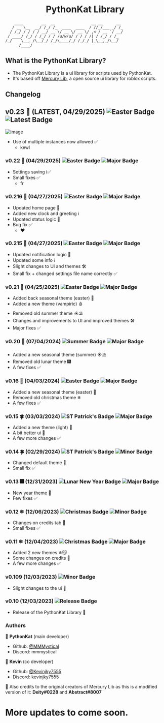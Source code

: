<h1 align="center">PythonKat Library</h1>

```
    ____        __  __                __ __      __ 
   / __ \__  __/ /_/ /_  ____  ____  / //_/___ _/ /_
  / /_/ / / / / __/ __ \/ __ \/ __ \/ ,< / __ `/ __/
 / ____/ /_/ / /_/ / / /u/w/u/ / / / /| / /_/ / /_  
/_/    \__, /\__/_/ /_/\____/_/ /_/_/ |_\__,_/\__/  
      /____/                                        
```

## What is the PythonKat Library?
- The PythonKat Library is a ui library for scripts used by PythonKat.
- It's based off [Mercury Lib](https://github.com/deeeity/mercury-lib/tree/master), a open source ui library for roblox scripts.

## Changelog
## v0.23 🦇 (LATEST, 04/29/2025) ![Easter Badge](https://img.shields.io/badge/Event-EASTER-pink?style=plastic&logo=googleearth&logoColor=white&labelColor=black) ![Latest Badge](https://img.shields.io/badge/The-LATEST-green?style=plastic&logo=steemit&logoColor=white&labelColor=black)
![image](https://github.com/user-attachments/assets/e2860f08-cf9d-4107-a2fd-4a12fd75d493)
  - Use of multiple instances now allowed ✅
    - kewl
### v0.22 🦇 (04/29/2025) ![Easter Badge](https://img.shields.io/badge/Event-EASTER-pink?style=plastic&logo=googleearth&logoColor=white&labelColor=black) ![Major Badge](https://img.shields.io/badge/Update-MAJOR-purple?style=plastic&logo=moonrepo&logoColor=white&labelColor=black)
  - Settings saving ℹ️✅
  - Small fixes ✅
    - fr
### v0.216 🦇 (04/27/2025) ![Easter Badge](https://img.shields.io/badge/Event-EASTER-pink?style=plastic&logo=googleearth&logoColor=white&labelColor=black) ![Major Badge](https://img.shields.io/badge/Update-MAJOR-purple?style=plastic&logo=moonrepo&logoColor=white&labelColor=black)
  - Updated home page 🔧
  - Added new clock and greeting ℹ️
  - Updated status logic 🔨
  - Bug fix ✅
    - ❤️
### v0.215 🦇 (04/27/2025) ![Easter Badge](https://img.shields.io/badge/Event-EASTER-pink?style=plastic&logo=googleearth&logoColor=white&labelColor=black) ![Major Badge](https://img.shields.io/badge/Update-MAJOR-purple?style=plastic&logo=moonrepo&logoColor=white&labelColor=black)
  - Updated notification logic 🔨
  - Updated some info ℹ️
  - Slight changes to UI and themes 🛠️
  - Small fix + changed settings file name correctly ✅
### v0.21 🦇 (04/25/2025) ![Easter Badge](https://img.shields.io/badge/Event-EASTER-pink?style=plastic&logo=googleearth&logoColor=white&labelColor=black) ![Major Badge](https://img.shields.io/badge/Update-MAJOR-purple?style=plastic&logo=moonrepo&logoColor=white&labelColor=black)
  - Added back seasonal theme (easter) 🩷
  - Added a new theme (vampiric) 🩸
  - Removed old summer theme ☀️⛱️
  - Changes and improvements to UI and improved themes 🛠️
  - Major fixes ✅
### v0.20 🌊 (07/04/2024) ![Summer Badge](https://img.shields.io/badge/Event-SUMMER-yellow?style=plastic&logo=googleearth&logoColor=white&labelColor=black) ![Major Badge](https://img.shields.io/badge/Update-MAJOR-purple?style=plastic&logo=moonrepo&logoColor=white&labelColor=black)
  - Added a new seasonal theme (summer) ☀️⛱️
  - Removed old lunar theme 🎆
  - A few fixes ✅
### v0.16 🐇 (04/03/2024) ![Easter Badge](https://img.shields.io/badge/Event-EASTER-pink?style=plastic&logo=googleearth&logoColor=white&labelColor=black) ![Major Badge](https://img.shields.io/badge/Update-MAJOR-purple?style=plastic&logo=moonrepo&logoColor=white&labelColor=black)
  - Added a new seasonal theme (easter) 🩷
  - Removed old christmas theme ❄
  - A few fixes ✅
### v0.15 🍀 (03/03/2024) ![ST Patrick's Badge](https://img.shields.io/badge/Event-ST%20PATRICK'S-darkgreen?style=plastic&logo=googleearth&logoColor=white&labelColor=black) ![Major Badge](https://img.shields.io/badge/Update-MAJOR-purple?style=plastic&logo=moonrepo&logoColor=white&labelColor=black)
  - Added a new theme (light) 💚
  - A bit better ui 🔨
  - A few more changes ✅
### v0.14 🍀 (02/29/2024) ![ST Patrick's Badge](https://img.shields.io/badge/Event-ST%20PATRICK'S-darkgreen?style=plastic&logo=googleearth&logoColor=white&labelColor=black) ![Minor Badge](https://img.shields.io/badge/Update-MINOR-green?style=plastic&logo=moonrepo&logoColor=white&labelColor=black)
  - Changed default theme 💚
  - Small fix ✅
### v0.13 🎆 (12/31/2023) ![Lunar New Year Badge](https://img.shields.io/badge/Event-LUNAR%20NEW%20YEAR-red?style=plastic&logo=googleearth&logoColor=white&labelColor=black) ![Major Badge](https://img.shields.io/badge/Update-MAJOR-purple?style=plastic&logo=moonrepo&logoColor=white&labelColor=black)
  - New year theme 🌉
  - Few fixes ✅
### v0.12 ❄ (12/06/2023) ![Christmas Badge](https://img.shields.io/badge/Event-CHRISTMAS-lightblue?style=plastic&logo=googleearth&logoColor=white&labelColor=black) ![Minor Badge](https://img.shields.io/badge/Update-MINOR-green?style=plastic&logo=moonrepo&logoColor=white&labelColor=black)
  - Changes on credits tab 🔨
  - Small fixes ✅
### v0.11 ❄ (12/04/2023) ![Christmas Badge](https://img.shields.io/badge/Event-CHRISTMAS-lightblue?style=plastic&logo=googleearth&logoColor=white&labelColor=black) ![Major Badge](https://img.shields.io/badge/Update-MAJOR-purple?style=plastic&logo=moonrepo&logoColor=white&labelColor=black)
  - Added 2 new themes ❄😼
  - Some changes on credits 🔨
  - A few more changes ✅
### v0.109 (12/03/2023) ![Minor Badge](https://img.shields.io/badge/Update-MINOR-green?style=plastic&logo=moonrepo&logoColor=white&labelColor=black)
  - Slight changes to the ui 📃
### v0.10 (12/03/2023) ![Release Badge](https://img.shields.io/badge/The-RELEASE-blue?style=plastic&logo=moonrepo&logoColor=white&labelColor=black)
  - Release of the PythonKat Library 🔨

### Authors

👤 **PythonKat** (main developer)

* Github: [@MMMystical](https://github.com/MMMystical)
* Discord: mmmystical

👤 **Kevin** (co developer)

* Github: [@Kevinjky7555](https://github.com/Kevinjky7555)
* Discord: kevinjky7555

👤 Also credits to the original creators of Mercury Lib as this is a modified version of it: **Deity#0228** and **Abstract#8007**

# More updates to come soon.
